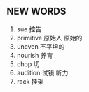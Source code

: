 ## NEW WORDS

1. sue 控告
2. primitive 原始人 原始的
3. uneven 不平坦的
4. nourish 养育
5. chop 切
6. audition 试镜 听力
7. rack 挂架
